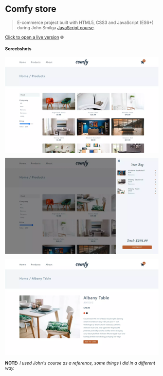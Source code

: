 # Comfy store

> E-commerce project built with HTML5, CSS3 and JavaScript (ES6+) during John Smilga [JavaScript course](https://www.udemy.com/course/javascript-tutorial-for-beginners-w/).

[Click to open a live version](https://codingonmars.github.io/comfy-store-js/index.html) 🌐

#### Screebshots

![Products page](https://github.com/CodingOnMars/comfy-store-js/blob/main/screenshots/comfy-1.webp)

![Shopping cart](https://github.com/CodingOnMars/comfy-store-js/blob/main/screenshots/comfy-2.webp)

![Single product page](https://github.com/CodingOnMars/comfy-store-js/blob/main/screenshots/comfy-3.webp)

**NOTE:** _I used John's course as a reference, some things I did in a different way._
